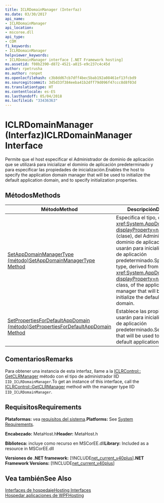 ```yaml
---
title: ICLRDomainManager (Interfaz)
ms.date: 03/30/2017
api_name:
- ICLRDomainManager
api_location:
- mscoree.dll
api_type:
- COM
f1_keywords:
- ICLRDomainManager
helpviewer_keywords:
- ICLRDomainManager interface [.NET Framework hosting]
ms.assetid: f08b2390-d872-4521-a815-e9c237c4c45d
author: rpetrusha
ms.author: ronpet
ms.openlocfilehash: c3b8dd67cb7dff4bec5bab192a08461ef13fcbd9
ms.sourcegitcommit: 3d5d33f384eeba41b2dff79d096f47ccc8d8f03d
ms.translationtype: HT
ms.contentlocale: es-ES
ms.lasthandoff: 05/04/2018
ms.locfileid: "33436363"
---
```

# <a name="iclrdomainmanager-interface"></a><span data-ttu-id="39541-102">ICLRDomainManager (Interfaz)</span><span class="sxs-lookup"><span data-stu-id="39541-102">ICLRDomainManager Interface</span></span>
<span data-ttu-id="39541-103">Permite que el host especificar el Administrador de dominio de aplicación que se utilizará para inicializar el dominio de aplicación predeterminado y para especificar las propiedades de inicialización.</span><span class="sxs-lookup"><span data-stu-id="39541-103">Enables the host to specify the application domain manager that will be used to initialize the default application domain, and to specify initialization properties.</span></span>  
  
## <a name="methods"></a><span data-ttu-id="39541-104">Métodos</span><span class="sxs-lookup"><span data-stu-id="39541-104">Methods</span></span>  
  
|<span data-ttu-id="39541-105">Método</span><span class="sxs-lookup"><span data-stu-id="39541-105">Method</span></span>|<span data-ttu-id="39541-106">Descripción</span><span class="sxs-lookup"><span data-stu-id="39541-106">Description</span></span>|  
|------------|-----------------|  
|[<span data-ttu-id="39541-107">SetAppDomainManagerType (método)</span><span class="sxs-lookup"><span data-stu-id="39541-107">SetAppDomainManagerType Method</span></span>](../../../../docs/framework/unmanaged-api/hosting/iclrdomainmanager-setappdomainmanagertype-method.md)|<span data-ttu-id="39541-108">Especifica el tipo, derivado de la <xref:System.AppDomainManager?displayProperty=nameWithType> (clase), del Administrador de dominio de aplicación que se usarán para inicializar el dominio de aplicación predeterminado.</span><span class="sxs-lookup"><span data-stu-id="39541-108">Specifies the type, derived from the <xref:System.AppDomainManager?displayProperty=nameWithType> class, of the application domain manager that will be used to initialize the default application domain.</span></span>|  
|[<span data-ttu-id="39541-109">SetPropertiesForDefaultAppDomain (método)</span><span class="sxs-lookup"><span data-stu-id="39541-109">SetPropertiesForDefaultAppDomain Method</span></span>](../../../../docs/framework/unmanaged-api/hosting/iclrdomainmanager-setpropertiesfordefaultappdomain-method.md)|<span data-ttu-id="39541-110">Establece las propiedades que se usarán para inicializar el dominio de aplicación predeterminado.</span><span class="sxs-lookup"><span data-stu-id="39541-110">Sets properties that will be used to initialize the default application domain.</span></span>|  
  
## <a name="remarks"></a><span data-ttu-id="39541-111">Comentarios</span><span class="sxs-lookup"><span data-stu-id="39541-111">Remarks</span></span>  
 <span data-ttu-id="39541-112">Para obtener una instancia de esta interfaz, llame a la [ICLRControl:: GetCLRManager](../../../../docs/framework/unmanaged-api/hosting/iclrcontrol-getclrmanager-method.md) método con el tipo de administrador IID `IID_ICLRDomainManager`.</span><span class="sxs-lookup"><span data-stu-id="39541-112">To get an instance of this interface, call the [ICLRControl::GetCLRManager](../../../../docs/framework/unmanaged-api/hosting/iclrcontrol-getclrmanager-method.md) method with the manager type IID `IID_ICLRDomainManager`.</span></span>  
  
## <a name="requirements"></a><span data-ttu-id="39541-113">Requisitos</span><span class="sxs-lookup"><span data-stu-id="39541-113">Requirements</span></span>  
 <span data-ttu-id="39541-114">**Plataformas:** vea [requisitos del sistema](../../../../docs/framework/get-started/system-requirements.md).</span><span class="sxs-lookup"><span data-stu-id="39541-114">**Platforms:** See [System Requirements](../../../../docs/framework/get-started/system-requirements.md).</span></span>  
  
 <span data-ttu-id="39541-115">**Encabezado:** MetaHost.h</span><span class="sxs-lookup"><span data-stu-id="39541-115">**Header:** MetaHost.h</span></span>  
  
 <span data-ttu-id="39541-116">**Biblioteca:** incluye como recurso en MSCorEE.dll</span><span class="sxs-lookup"><span data-stu-id="39541-116">**Library:** Included as a resource in MSCorEE.dll</span></span>  
  
 <span data-ttu-id="39541-117">**Versiones de .NET framework:** [!INCLUDE[net_current_v40plus](../../../../includes/net-current-v40plus-md.md)]</span><span class="sxs-lookup"><span data-stu-id="39541-117">**.NET Framework Versions:** [!INCLUDE[net_current_v40plus](../../../../includes/net-current-v40plus-md.md)]</span></span>  
  
## <a name="see-also"></a><span data-ttu-id="39541-118">Vea también</span><span class="sxs-lookup"><span data-stu-id="39541-118">See Also</span></span>  
 [<span data-ttu-id="39541-119">Interfaces de hospedaje</span><span class="sxs-lookup"><span data-stu-id="39541-119">Hosting Interfaces</span></span>](../../../../docs/framework/unmanaged-api/hosting/hosting-interfaces.md)  
 [<span data-ttu-id="39541-120">Hospedar aplicaciones de WPF</span><span class="sxs-lookup"><span data-stu-id="39541-120">Hosting</span></span>](../../../../docs/framework/unmanaged-api/hosting/index.md)
